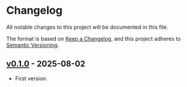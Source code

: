 # Changelog

All notable changes to this project will be documented in this file.

The format is based on [Keep a Changelog](https://keepachangelog.com/en/1.0.0/), and this project adheres to [Semantic Versioning](https://semver.org/spec/v2.0.0.html).

## [v0.1.0](https://github.com/NoelDeMartin/vue-modals/releases/tag/v0.1.0) - 2025-08-02

- First version.
